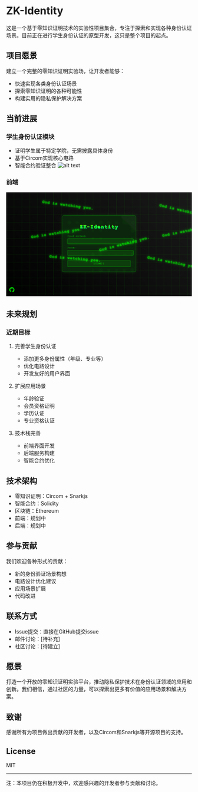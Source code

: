 # ZK-Identity

这是一个基于零知识证明技术的实验性项目集合，专注于探索和实现各种身份认证场景。目前正在进行学生身份认证的原型开发，这只是整个项目的起点。

## 项目愿景
建立一个完整的零知识证明实验场，让开发者能够：
- 快速实现各类身份认证场景
- 探索零知识证明的各种可能性
- 构建实用的隐私保护解决方案

## 当前进展
### 学生身份认证模块
- 证明学生属于特定学院，无需披露具体身份
- 基于Circom实现核心电路
- 智能合约验证整合
![alt text](student-verify/mmexport1732964022083.png)
### 前端
![alt text](image.png)
## 未来规划

### 近期目标
1. 完善学生身份认证
   - 添加更多身份属性（年级、专业等）
   - 优化电路设计
   - 开发友好的用户界面

2. 扩展应用场景
   - 年龄验证
   - 会员资格证明
   - 学历认证
   - 专业资格认证

3. 技术栈完善
   - 前端界面开发
   - 后端服务构建
   - 智能合约优化

## 技术架构
- 零知识证明：Circom + Snarkjs
- 智能合约：Solidity
- 区块链：Ethereum
- 前端：规划中
- 后端：规划中

## 参与贡献
我们欢迎各种形式的贡献：
- 新的身份验证场景构想
- 电路设计优化建议
- 应用场景扩展
- 代码改进

## 联系方式
- Issue提交：直接在GitHub提交issue
- 邮件讨论：[待补充]
- 社区讨论：[待建立]

## 愿景
打造一个开放的零知识证明实验平台，推动隐私保护技术在身份认证领域的应用和创新。我们相信，通过社区的力量，可以探索出更多有价值的应用场景和解决方案。

## 致谢
感谢所有为项目做出贡献的开发者，以及Circom和Snarkjs等开源项目的支持。

## License
MIT

---
注：本项目仍在积极开发中，欢迎感兴趣的开发者参与贡献和讨论。